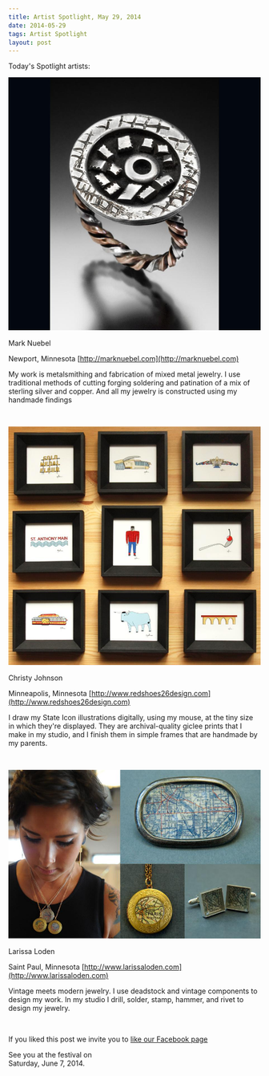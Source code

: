 ```yaml
---
title: Artist Spotlight, May 29, 2014
date: 2014-05-29
tags: Artist Spotlight
layout: post
---
```


Today's Spotlight artists:

![mark nuebel](/images/2014/posts/120654.531202.jpg)

Mark Nuebel

Newport, Minnesota [http://marknuebel.com](http://marknuebel.com)

My work is metalsmithing and fabrication of mixed metal jewelry. I use traditional methods of cutting forging soldering and patination of a mix of sterling silver and copper. And all my jewelry is constructed using my handmade findings 

&nbsp;

![Christy Johnson](/images/2014/posts/107724.478156.jpg)

Christy Johnson

Minneapolis, Minnesota [http://www.redshoes26design.com](http://www.redshoes26design.com)

I draw my State Icon illustrations digitally, using my mouse, at the tiny size in which they're displayed. They are archival-quality giclee prints that I make in my studio, and I finish them in simple frames that are handmade by my parents.

&nbsp;

![Larissa Loden](/images/2014/posts/121009.532179.jpg)

Larissa Loden

Saint Paul, Minnesota [http://www.larissaloden.com](http://www.larissaloden.com)

Vintage meets modern jewelry. I use deadstock and vintage components to design my work.  In my studio I drill, solder, stamp, hammer, and rivet to design my jewelry.  

&nbsp;

If you liked this post we invite you to
[like our Facebook page](https://www.facebook.com/SAPArtsFestival)

See you at the festival on  
Saturday, June 7, 2014.
